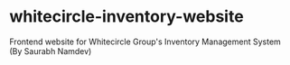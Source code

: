 # whitecircle-inventory-website
Frontend website for Whitecircle Group's Inventory Management System
(By Saurabh Namdev)
